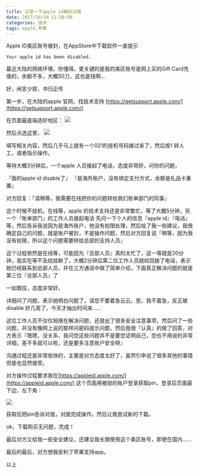 ```yaml
---
title: 记录一下apple id解封过程
date: 2017/10/10 11:30:00
categories: 技术
tags: apple,苹果
---
```



Apple ID美区账号被封，在AppStore中下载软件一直提示

    Your apple id has been disabled.
    
最近大陆的网络环境，你懂得。更关键的是我的美区账号是网上买的Gift Card充值的，余额不多，大概50刀，这也是钱啊...

好，闲言少叙，书归正传

第一步，在大陆的apple 官网，找技术支持 [https://getsupport.apple.com/](https://getsupport.apple.com/)

在页面最底端选好地区：
![](https://ws1.sinaimg.cn/large/006tNc79gy1fkcyuv53hnj319c0h6wfx.jpg)

然后点选这里，
![](https://ws2.sinaimg.cn/large/006tNc79gy1fkcytdpn0sj31kw0qeaeu.jpg)

填写相关内容，然后几乎马上就有一个021的座机号码拨过来了，然后按1 转人工，或者指示操作。

等待大概3分钟后，一个apple 人员接起了电话，态度非常好，问你的问题，

『我的apple id disable了』
『是海外账户，没有绑定支付方式，余额是礼品卡重置』

对方回复：『请稍等，我需要在线把你的问题转给我们账单部门的同事』

这个时候不挂机，在线等，apple 的技术支持还是非常繁忙，等了大概5分钟，另一个『账单部门』的工作人员接起电话
先问一下个人的信息『apple id』『电话』等，然后告诉我说因为是海外账户，他没有权限处理，然后给了我一些建议，我很确定自己的问题，就是账户被封，不是操作问题，然后对方回复说『稍等，因为我没有权限，所以这个问题需要转给总部的支持人员』

这个过程依然是在线等，可能因为『总部人员』真的太忙了，这一等就是20分钟，我实在等不及给挂断了，大概2分钟后第二位工作人员就给回拨了电话，表示她已经联系到总部人员，并在三方通话中做了简单介绍，下面真正解决问题的就是第三位『总部人员』了

一如既往，态度非常好。

详细问了问题，表示她明白问题了，请您不要着急云云。恩，我不着急，反正被 disable 好几周了，今天才抽出时间来……

这位工作人员不仅仅局限在解决问题，还提出了很多安全注意事项，然后问了一些问题，并没有像网上说的那样问密码提示问题，然后我很『认真』的做了回答，对方表示『嗯嗯，没关系，我问您这些问题并不是要您证明自己，您也不用说的非常详细，差不多就可以啦，还是要多注意账户安全呀』

沟通过程还是非常愉快的，主要是对方态度太好了，虽然引申说了很多其他的事情但是也显然接受。

对方操作过程要求我在[https://appleid.apple.com/](https://appleid.apple.com/)
这个页面用被锁的账户登录获取pin，登录后页面最下边，左下角：

![](https://ws3.sinaimg.cn/large/006tNc79gy1fkczj7uk7zj31ae0x6tee.jpg)

获取后把pin告诉对面，对面完成操作。然后让我尝试新的下载。

ok，下载购买无问题，完成！

最后对方又给我一些安全建议，还建议我长期使用这个美区账号，即使在国内……

最后的最后，对方想我安利了苹果支持app。

以上


